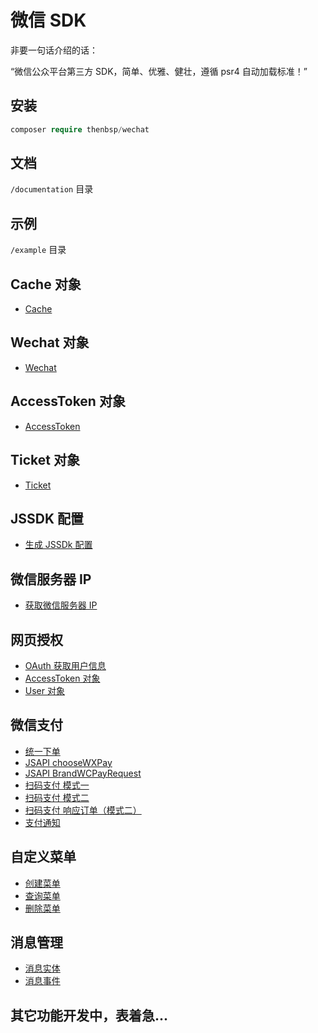 # 微信 SDK

非要一句话介绍的话：

“微信公众平台第三方 SDK，简单、优雅、健壮，遵循 psr4 自动加载标准！”

## 安装

```php
composer require thenbsp/wechat
```

## 文档

``/documentation`` 目录

## 示例

``/example`` 目录

## Cache 对象

- [Cache](documentation/cache.md)

## Wechat 对象

- [Wechat](documentation/wechat.md)

## AccessToken 对象

- [AccessToken](documentation/accesstoken.md)

## Ticket 对象

- [Ticket](documentation/ticket.md)

## JSSDK 配置

- [生成 JSSDk 配置](documentation/jssdk.md)

## 微信服务器 IP

- [获取微信服务器 IP](documentation/serverip.md)

## 网页授权

- [OAuth 获取用户信息](documentation/oauth.md)
- [AccessToken 对象](documentation/oauth-accesstoken.md)
- [User 对象](documentation/oauth-user.md)

## 微信支付

- [统一下单](documentation/payment-unifiedorder.md)
- [JSAPI chooseWXPay](documentation/payment-choosewxpay.md)
- [JSAPI BrandWCPayRequest](documentation/payment-brandwcpayrequest.md)
- [扫码支付 模式一](documentation/payment-qrcode-forever.md)
- [扫码支付 模式二](documentation/payment-qrcode-temporary.md)
- [扫码支付 响应订单（模式二）](documentation/payment-qrcode-response.md)
- [支付通知](documentation/payment-notify.md)

## 自定义菜单

- [创建菜单](documentation/menu-create.md)
- [查询菜单](documentation/menu-query.md)
- [删除菜单](documentation/menu-delete.md)

## 消息管理

- [消息实体](documentation/message-entity.md)
- [消息事件](documentation/message-event.md)

## 其它功能开发中，表着急...